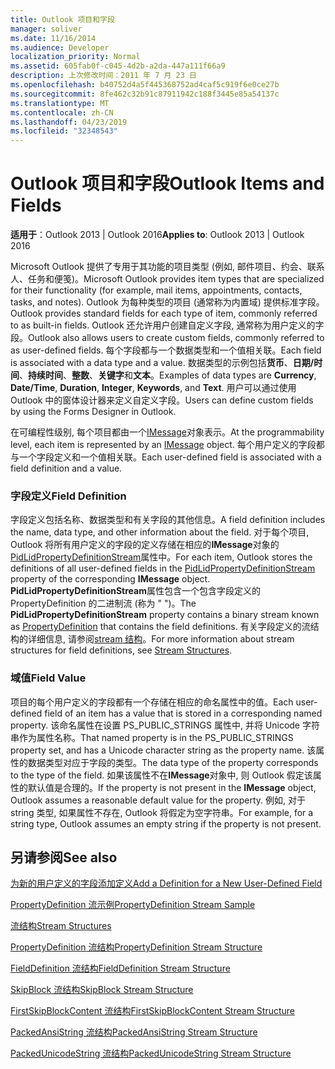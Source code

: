 ```yaml
---
title: Outlook 项目和字段
manager: soliver
ms.date: 11/16/2014
ms.audience: Developer
localization_priority: Normal
ms.assetid: 605fab0f-c045-4d2b-a2da-447a111f66a9
description: 上次修改时间：2011 年 7 月 23 日
ms.openlocfilehash: b40752d4a5f445368752ad4caf5c919f6e0ce27b
ms.sourcegitcommit: 8fe462c32b91c87911942c188f3445e85a54137c
ms.translationtype: MT
ms.contentlocale: zh-CN
ms.lasthandoff: 04/23/2019
ms.locfileid: "32348543"
---
```

# <a name="outlook-items-and-fields"></a><span data-ttu-id="91f5a-103">Outlook 项目和字段</span><span class="sxs-lookup"><span data-stu-id="91f5a-103">Outlook Items and Fields</span></span>

  
  
<span data-ttu-id="91f5a-104">**适用于**：Outlook 2013 | Outlook 2016</span><span class="sxs-lookup"><span data-stu-id="91f5a-104">**Applies to**: Outlook 2013 | Outlook 2016</span></span> 
  
<span data-ttu-id="91f5a-105">Microsoft Outlook 提供了专用于其功能的项目类型 (例如, 邮件项目、约会、联系人、任务和便笺)。</span><span class="sxs-lookup"><span data-stu-id="91f5a-105">Microsoft Outlook provides item types that are specialized for their functionality (for example, mail items, appointments, contacts, tasks, and notes).</span></span> <span data-ttu-id="91f5a-106">Outlook 为每种类型的项目 (通常称为内置域) 提供标准字段。</span><span class="sxs-lookup"><span data-stu-id="91f5a-106">Outlook provides standard fields for each type of item, commonly referred to as built-in fields.</span></span> <span data-ttu-id="91f5a-107">Outlook 还允许用户创建自定义字段, 通常称为用户定义的字段。</span><span class="sxs-lookup"><span data-stu-id="91f5a-107">Outlook also allows users to create custom fields, commonly referred to as user-defined fields.</span></span> <span data-ttu-id="91f5a-108">每个字段都与一个数据类型和一个值相关联。</span><span class="sxs-lookup"><span data-stu-id="91f5a-108">Each field is associated with a data type and a value.</span></span> <span data-ttu-id="91f5a-109">数据类型的示例包括**货币**、**日期/时间**、**持续时间**、**整数**、**关键字**和**文本**。</span><span class="sxs-lookup"><span data-stu-id="91f5a-109">Examples of data types are **Currency**, **Date/Time**, **Duration**, **Integer**, **Keywords**, and **Text**.</span></span> <span data-ttu-id="91f5a-110">用户可以通过使用 Outlook 中的窗体设计器来定义自定义字段。</span><span class="sxs-lookup"><span data-stu-id="91f5a-110">Users can define custom fields by using the Forms Designer in Outlook.</span></span>
  
<span data-ttu-id="91f5a-111">在可编程性级别, 每个项目都由一个[IMessage](imessageimapiprop.md)对象表示。</span><span class="sxs-lookup"><span data-stu-id="91f5a-111">At the programmability level, each item is represented by an [IMessage](imessageimapiprop.md) object.</span></span> <span data-ttu-id="91f5a-112">每个用户定义的字段都与一个字段定义和一个值相关联。</span><span class="sxs-lookup"><span data-stu-id="91f5a-112">Each user-defined field is associated with a field definition and a value.</span></span> 
  
### <a name="field-definition"></a><span data-ttu-id="91f5a-113">字段定义</span><span class="sxs-lookup"><span data-stu-id="91f5a-113">Field Definition</span></span>

<span data-ttu-id="91f5a-114">字段定义包括名称、数据类型和有关字段的其他信息。</span><span class="sxs-lookup"><span data-stu-id="91f5a-114">A field definition includes the name, data type, and other information about the field.</span></span> <span data-ttu-id="91f5a-115">对于每个项目, Outlook 将所有用户定义的字段的定义存储在相应的**IMessage**对象的[PidLidPropertyDefinitionStream](pidlidpropertydefinitionstream-canonical-property.md)属性中。</span><span class="sxs-lookup"><span data-stu-id="91f5a-115">For each item, Outlook stores the definitions of all user-defined fields in the [PidLidPropertyDefinitionStream](pidlidpropertydefinitionstream-canonical-property.md) property of the corresponding **IMessage** object.</span></span> <span data-ttu-id="91f5a-116">**PidLidPropertyDefinitionStream**属性包含一个包含字段定义的 PropertyDefinition 的二进制流 (称为 " [](propertydefinition-stream-structure.md) ")。</span><span class="sxs-lookup"><span data-stu-id="91f5a-116">The **PidLidPropertyDefinitionStream** property contains a binary stream known as [PropertyDefinition](propertydefinition-stream-structure.md) that contains the field definitions.</span></span> <span data-ttu-id="91f5a-117">有关字段定义的流结构的详细信息, 请参阅[stream 结构](stream-structures.md)。</span><span class="sxs-lookup"><span data-stu-id="91f5a-117">For more information about stream structures for field definitions, see [Stream Structures](stream-structures.md).</span></span>
  
### <a name="field-value"></a><span data-ttu-id="91f5a-118">域值</span><span class="sxs-lookup"><span data-stu-id="91f5a-118">Field Value</span></span>

<span data-ttu-id="91f5a-119">项目的每个用户定义的字段都有一个存储在相应的命名属性中的值。</span><span class="sxs-lookup"><span data-stu-id="91f5a-119">Each user-defined field of an item has a value that is stored in a corresponding named property.</span></span> <span data-ttu-id="91f5a-120">该命名属性在设置 PS_PUBLIC_STRINGS 属性中, 并将 Unicode 字符串作为属性名称。</span><span class="sxs-lookup"><span data-stu-id="91f5a-120">That named property is in the PS_PUBLIC_STRINGS property set, and has a Unicode character string as the property name.</span></span> <span data-ttu-id="91f5a-121">该属性的数据类型对应于字段的类型。</span><span class="sxs-lookup"><span data-stu-id="91f5a-121">The data type of the property corresponds to the type of the field.</span></span> <span data-ttu-id="91f5a-122">如果该属性不在**IMessage**对象中, 则 Outlook 假定该属性的默认值是合理的。</span><span class="sxs-lookup"><span data-stu-id="91f5a-122">If the property is not present in the **IMessage** object, Outlook assumes a reasonable default value for the property.</span></span> <span data-ttu-id="91f5a-123">例如, 对于 string 类型, 如果属性不存在, Outlook 将假定为空字符串。</span><span class="sxs-lookup"><span data-stu-id="91f5a-123">For example, for a string type, Outlook assumes an empty string if the property is not present.</span></span> 
  
## <a name="see-also"></a><span data-ttu-id="91f5a-124">另请参阅</span><span class="sxs-lookup"><span data-stu-id="91f5a-124">See also</span></span>



[<span data-ttu-id="91f5a-125">为新的用户定义的字段添加定义</span><span class="sxs-lookup"><span data-stu-id="91f5a-125">Add a Definition for a New User-Defined Field</span></span>](how-to-add-a-definition-for-a-new-user-defined-field.md)
  
[<span data-ttu-id="91f5a-126">PropertyDefinition 流示例</span><span class="sxs-lookup"><span data-stu-id="91f5a-126">PropertyDefinition Stream Sample</span></span>](propertydefinition-stream-sample.md)
  
[<span data-ttu-id="91f5a-127">流结构</span><span class="sxs-lookup"><span data-stu-id="91f5a-127">Stream Structures</span></span>](stream-structures.md)
  
[<span data-ttu-id="91f5a-128">PropertyDefinition 流结构</span><span class="sxs-lookup"><span data-stu-id="91f5a-128">PropertyDefinition Stream Structure</span></span>](propertydefinition-stream-structure.md)
  
[<span data-ttu-id="91f5a-129">FieldDefinition 流结构</span><span class="sxs-lookup"><span data-stu-id="91f5a-129">FieldDefinition Stream Structure</span></span>](fielddefinition-stream-structure.md)
  
[<span data-ttu-id="91f5a-130">SkipBlock 流结构</span><span class="sxs-lookup"><span data-stu-id="91f5a-130">SkipBlock Stream Structure</span></span>](skipblock-stream-structure.md)
  
[<span data-ttu-id="91f5a-131">FirstSkipBlockContent 流结构</span><span class="sxs-lookup"><span data-stu-id="91f5a-131">FirstSkipBlockContent Stream Structure</span></span>](firstskipblockcontent-stream-structure.md)
  
[<span data-ttu-id="91f5a-132">PackedAnsiString 流结构</span><span class="sxs-lookup"><span data-stu-id="91f5a-132">PackedAnsiString Stream Structure</span></span>](packedansistring-stream-structure.md)
  
[<span data-ttu-id="91f5a-133">PackedUnicodeString 流结构</span><span class="sxs-lookup"><span data-stu-id="91f5a-133">PackedUnicodeString Stream Structure</span></span>](packedunicodestring-stream-structure.md)

